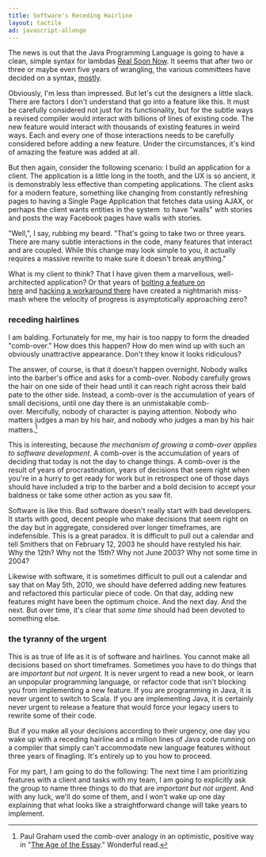 ```yaml
---
title: Software's Receding Hairline
layout: tactile
ad: javascript-allonge
---
```


The news is out that the Java Programming Language is going to have a clean, simple syntax for lambdas [Real Soon Now](http://www.urbandictionary.com/define.php?term=real%20soon%20now). It seems that after two or three or maybe even five years of wrangling, the various committees have decided on a syntax, [mostly](http://mail.openjdk.java.net/pipermail/lambda-dev/2011-September/003936.html).

Obviously, I'm less than impressed. But let's cut the designers a little slack. There are factors I don't understand that go into a feature like this. It must be carefully considered not just for its functionality, but for the subtle ways a revised compiler would interact with billions of lines of existing code. The new feature would interact with thousands of existing features in weird ways. Each and every one of those interactions needs to be carefully considered before adding a new feature. Under the circumstances, it's kind of amazing the feature was added at all.

But then again, consider the following scenario: I build an application for a client. The application is a little long in the tooth, and the UX is so ancient, it is demonstrably less effective than competing applications. The client asks for a modern feature, something like changing from constantly refreshing pages to having a Single Page Application that fetches data using AJAX, or perhaps the client wants entities in the system  to have "walls" with stories and posts the way Facebook pages have walls with stories.

"Well,", I say, rubbing my beard. "That's going to take two or three years. There are many subtle interactions in the code, many features that interact and are coupled. While this change may look simple to you, it actually requires a massive rewrite to make sure it doesn't break anything."

What is my client to think? That I have given them a marvellous, well-architected application? Or that years of [bolting a feature on here](http://developeraspirations.wordpress.com/2010/02/23/javas-flaws-why-primitives-are-bad/) and [hacking a workaround there](http://cakoose.com/wiki/type_erasure_is_not_evil) have created a nightmarish miss-mash where the velocity of progress is asymptotically approaching zero?

### receding hairlines

I am balding. Fortunately for me, my hair is too nappy to form the dreaded "comb-over." How does this happen? How do men wind up with such an obviously unattractive appearance. Don't they know it looks ridiculous?

The answer, of course, is that it doesn't happen overnight. Nobody walks into the barber's office and asks for a comb-over. Nobody carefully grows the hair on one side of their head until it can reach right across their bald pate to the other side. Instead, a comb-over is the accumulation of years of small decisions, until one day there is an unmistakable comb-over. Mercifully, nobody of character is paying attention. Nobody who matters judges a man by his hair, and nobody who judges a man by his hair matters.[^pg]

This is interesting, because _the mechanism of growing a comb-over applies to software development_. A comb-over is the accumulation of years of deciding that today is not the day to change things. A comb-over is the result of years of procrastination, years of decisions that seem right when you're in a hurry to get ready for work but in retrospect one of those days should have included a trip to the barber and a bold decision to accept your baldness or take some other action as you saw fit.

Software is like this. Bad software doesn't really start with bad developers. It starts with good, decent people who make decisions that seem right on the day but in aggregate, considered over longer timeframes, are indefensible. This is a great paradox. It is difficult to pull out a calendar and tell Smithers that on February 12, 2003 he should have restyled his hair. Why the 12th? Why not the 15th? Why not June 2003? Why not some time in 2004?

Likewise with software, it is sometimes difficult to pull out a calendar and say that on May 5th, 2010, we should have deferred adding new features and refactored this particular piece of code. On that day, adding new features might have been the optimum choice. And the next day. And the next. But over time, it's clear that _some time_ should had been devoted to something else.

### the tyranny of the urgent

This is as true of life as it is of software and hairlines. You cannot make all decisions based on short timeframes. Sometimes you have to do things that are _important but not urgent._ It is never urgent to read a new book, or learn an unpopular programming language, or refactor code that isn't blocking you from implementing a new feature. If you are programming in Java, it is never urgent to switch to Scala. If you are implementing Java, it is certainly never urgent to release a feature that would force your legacy users to rewrite some of their code.

But if you make all your decisions according to their urgency, one day you wake up with a receding hairline and a million lines of Java code running on a compiler that simply can't accommodate new language features without three years of finagling. It's entirely up to you how to proceed.

For my part, I am going to do the following: The next time I am prioritizing features with a client and tasks with my team, I am going to explicitly ask the group to name three things to do that are _important but not urgent_. And with any luck, we'll do some of them, and I won't wake up one day explaining that what looks like a straightforward change will take years to implement.

[^pg]: Paul Graham used the comb-over analogy in an optimistic, positive way in "[The Age of the Essay](http://paulgraham.com/essay.html)." Wonderful read.
